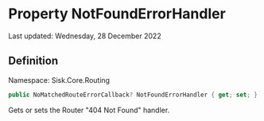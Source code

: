 # Property NotFoundErrorHandler
Last updated: Wednesday, 28 December 2022

## Definition
Namespace: Sisk.Core.Routing

```csharp
public NoMatchedRouteErrorCallback? NotFoundErrorHandler { get; set; }
```

Gets or sets the Router "404 Not Found" handler.

